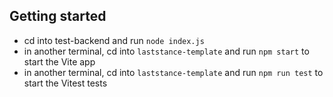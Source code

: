 ## Getting started

- cd into test-backend and run `node index.js`
- in another terminal, cd into `laststance-template` and run `npm start` to start the Vite app
- in another terminal, cd into `laststance-template` and run `npm run test` to start the Vitest tests